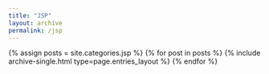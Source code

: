 ```yaml
---
title: "JSP"
layout: archive
permalink: /jsp
---
```



{% assign posts = site.categories.jsp %}
{% for post in posts %} {% include archive-single.html type=page.entries_layout %} {% endfor %}
